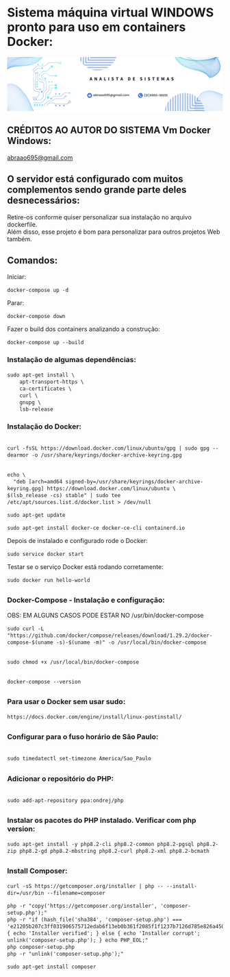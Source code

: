 # Sistema máquina virtual WINDOWS pronto para uso em containers Docker: 
  
<img src="https://github.com/abraao69/abraao69/blob/main/Navy%20Blue%20Geometric%20Technology%20LinkedIn%20Banner%20(2).png" alt="Logo">
  

## CRÉDITOS AO AUTOR DO SISTEMA Vm Docker Windows:  
abraao695@gmail.com  
    
  
## O servidor está configurado com muitos complementos sendo grande parte deles desnecessários: 
Retire-os conforme quiser personalizar sua instalação no arquivo dockerfile.  
Além disso, esse projeto é bom para personalizar para outros projetos Web também.  
  

## Comandos:
Iniciar:  
```
docker-compose up -d  
```
  
Parar:  
```
docker-compose down  
```

Fazer o build dos containers analizando a construção:  
```
docker-compose up --build  
  ```
  

### Instalação de algumas dependências:
```
sudo apt-get install \
    apt-transport-https \
    ca-certificates \
    curl \
    gnupg \
    lsb-release
  ```

### 
### Instalação do Docker:
```

curl -fsSL https://download.docker.com/linux/ubuntu/gpg | sudo gpg --dearmor -o /usr/share/keyrings/docker-archive-keyring.gpg
```
```

echo \
  "deb [arch=amd64 signed-by=/usr/share/keyrings/docker-archive-keyring.gpg] https://download.docker.com/linux/ubuntu \
$(lsb_release -cs) stable" | sudo tee /etc/apt/sources.list.d/docker.list > /dev/null

```
```
sudo apt-get update
```
```
sudo apt-get install docker-ce docker-ce-cli containerd.io
```
Depois de instalado e configurado rode o Docker:
```
sudo service docker start
```
Testar se o serviço Docker está rodando corretamente:
```
sudo docker run hello-world  
```
##
### Docker-Compose - Instalação e configuração:
OBS: EM ALGUNS CASOS PODE ESTAR NO /usr/bin/docker-compose
```
sudo curl -L "https://github.com/docker/compose/releases/download/1.29.2/docker-compose-$(uname -s)-$(uname -m)" -o /usr/local/bin/docker-compose
```
```

sudo chmod +x /usr/local/bin/docker-compose
```
```

docker-compose --version  
```

##
### Para usar o Docker sem usar sudo:
```
https://docs.docker.com/engine/install/linux-postinstall/
  ```

##  
### Configurar para o fuso horário de São Paulo:
```

sudo timedatectl set-timezone America/Sao_Paulo
  ```

##
### Adicionar o repositório do PHP:
```

sudo add-apt-repository ppa:ondrej/php
```

##
### Instalar os pacotes do PHP instalado. Verificar com php version:
```
sudo apt-get install -y php8.2-cli php8.2-common php8.2-pgsql php8.2-zip php8.2-gd php8.2-mbstring php8.2-curl php8.2-xml php8.2-bcmath
```

##
### Install Composer:
```
curl -sS https://getcomposer.org/installer | php -- --install-dir=/usr/bin --filename=composer
```
```
php -r "copy('https://getcomposer.org/installer', 'composer-setup.php');"
php -r "if (hash_file('sha384', 'composer-setup.php') === 'e21205b207c3ff031906575712edab6f13eb0b361f2085f1f1237b7126d785e826a450292b6cfd1d64d92e6563bbde02') { echo 'Installer verified'; } else { echo 'Installer corrupt'; unlink('composer-setup.php'); } echo PHP_EOL;"
php composer-setup.php
php -r "unlink('composer-setup.php');"
```
```
sudo apt-get install composer
   ```
 
